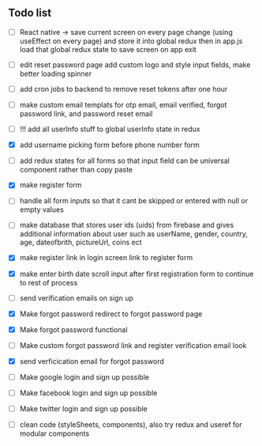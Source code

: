 ## Todo list

- [ ] React native -> save current screen on every page change (using useEffect on every page) and store it into global redux then in app.js load that global redux state to save screen on app exit

- [ ] edit reset password page add custom logo and style input fields, make better loading spinner
- [ ] add cron jobs to backend to remove reset tokens after one hour
- [ ] make custom email templats for otp email, email verified, forgot password link, and password reset email
- [ ] !!! add all userInfo stuff to global userInfo state in redux
- [x] add username picking form before phone number form
- [ ] add redux states for all forms so that input field can be universal component rather than copy paste
- [x] make register form
- [ ] handle all form inputs so that it cant be skipped or entered with null or empty values
- [ ] make database that stores user ids (uids) from firebase and gives additional information about user such as userName, gender, country, age, dateofbrith, pictureUrl, coins ect
- [x] make register link in login screen link to register form
- [x] make enter birth date scroll input after first registration form to continue to rest of process
- [ ] send verification emails on sign up
- [x] Make forgot password redirect to forgot password page
- [x] Make forgot password functional
- [ ] Make custom forgot password link and register verification email look
- [x] send verficication email for forgot password
- [ ] Make google login and sign up possible
- [ ] Make facebook login and sign up possible
- [ ] Make twitter login and sign up possible
- [ ] clean code (styleSheets, components), also try redux and useref for modular components
